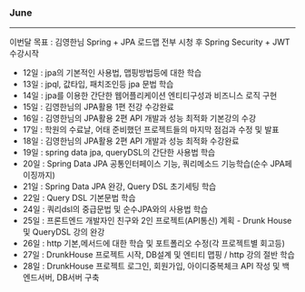 ### June
---

이번달 목표 : 김영한님 Spring + JPA 로드맵 전부 시청 후 Spring Security + JWT 수강시작

- 12일 : jpa의 기본적인 사용법, 맵핑방법등에 대한 학습
- 13일 : jpql, 값타입, 패치조인등 jpa 문법 학습
- 14일 : jpa를 이용한 간단한 웹어플리케이션 엔티티구성과 비즈니스 로직 구현
- 15일 : 김영한님의 JPA활용 1편 전강 수강완료
- 16일 : 김영한님의 JPA활용 2편 API 개발과 성능 최적화 기본강의 수강
- 17일 : 학원의 수료날, 어태 준비했던 프로젝트들의 마지막 점검과 수정 및 발표
- 18일 : 김영한님의 JPA활용 2편 API 개발과 성능 최적화 수강완료
- 19일 : spring data jpa, queryDSL의 간단한 사용법 학습
- 20일 : Spring Data JPA 공통인터페이스 기능, 쿼리메소드 기능학습(순수 JPA페이징까지)
- 21일 : Spring Data JPA 완강, Query DSL 초기세팅 학습
- 22일 : Query DSL 기본문법 학습
- 24일 : 쿼리dsl의 중급문법 및 순수JPA와의 사용법 학습
- 25일 : 프론트엔드 개발자인 친구와 2인 프로젝트(API통신) 계획 - Drunk House 및 QueryDSL 강의 완강
- 26일 : http 기본,메서드에 대한 학습 및 포트폴리오 수정(각 프로젝트별 회고등)
- 27일 : DrunkHouse 프로젝트 시작, DB설계 및 엔티티 맵핑 / http 강의 절반 학습
- 28일 : DrunkHouse 프로젝트 로그인, 회원가입, 아이디중복체크 API 작성 및 백엔드서버, DB서버 구축
